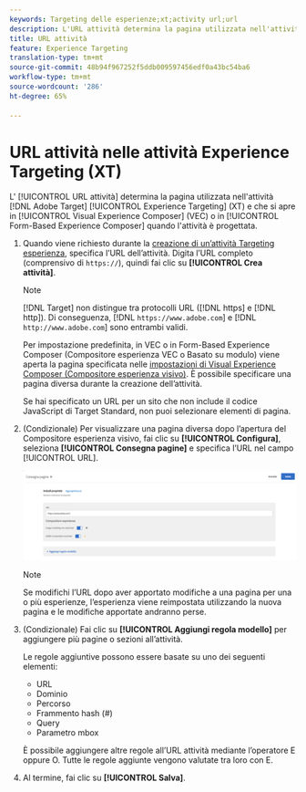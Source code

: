 ```yaml
---
keywords: Targeting delle esperienze;xt;activity url;url
description: L'URL attività determina la pagina utilizzata nell'attività di targeting dell'esperienza di Adobe Target  e che si apre in Visual Experience Composer (VEC) o in Form-Based Experience Composer (Compositore esperienza basato su modulo) quando l'attività è progettata.
title: URL attività
feature: Experience Targeting
translation-type: tm+mt
source-git-commit: 48b94f967252f5ddb009597456edf0a43bc54ba6
workflow-type: tm+mt
source-wordcount: '286'
ht-degree: 65%

---
```



# URL attività nelle attività Experience Targeting (XT)

L&#39; [!UICONTROL URL attività] determina la pagina utilizzata nell&#39;attività [!DNL Adobe Target] [!UICONTROL Experience Targeting] (XT) e che si apre in [!UICONTROL Visual Experience Composer] (VEC) o in [!UICONTROL Form-Based Experience Composer] quando l&#39;attività è progettata.

1. Quando viene richiesto durante la [creazione di un’attività Targeting esperienza](/help/c-activities/t-experience-target/t-xt-create/xt-create.md), specifica l’URL dell’attività. Digita l’URL completo (comprensivo di `https://`), quindi fai clic su **[!UICONTROL Crea attività]**.

   >[!NOTE]
   >
   >[!DNL Target] non distingue tra protocolli URL ([!DNL https] e [!DNL http]). Di conseguenza, [!DNL `https://www.adobe.com`] e [!DNL `http://www.adobe.com`] sono entrambi validi.
   >
   >Per impostazione predefinita, in VEC o in Form-Based Experience Composer (Compositore esperienza VEC o Basato su modulo) viene aperta la pagina specificata nelle [impostazioni di Visual Experience Composer (Compositore esperienza visivo)](/help/administrating-target/visual-experience-composer-set-up.md). È possibile specificare una pagina diversa durante la creazione dell’attività.
   >
   >Se hai specificato un URL per un sito che non include il codice JavaScript di Target Standard, non puoi selezionare elementi di pagina.

1. (Condizionale) Per visualizzare una pagina diversa dopo l’apertura del Compositore esperienza visivo, fai clic su **[!UICONTROL Configura]**, seleziona **[!UICONTROL Consegna pagine]** e specifica l’URL nel campo [!UICONTROL URL].

   ![Finestra di dialogo Consegna pagine](/help/c-activities/t-experience-target/t-xt-create/assets/url-config-new.png)

   >[!NOTE]
   >
   >Se modifichi l’URL dopo aver apportato modifiche a una pagina per una o più esperienze, l’esperienza viene reimpostata utilizzando la nuova pagina e le modifiche apportate andranno perse.

1. (Condizionale) Fai clic su **[!UICONTROL Aggiungi regola modello]** per aggiungere più pagine o sezioni all’attività.

   Le regole aggiuntive possono essere basate su uno dei seguenti elementi:

   * URL
   * Dominio
   * Percorso
   * Frammento hash (#)
   * Query
   * Parametro mbox

   È possibile aggiungere altre regole all’URL attività mediante l’operatore E oppure O. Tutte le regole aggiunte vengono valutate tra loro con E.

1. Al termine, fai clic su **[!UICONTROL Salva]**.